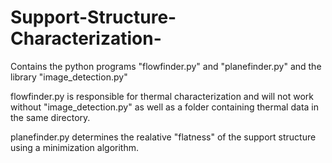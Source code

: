 # Support-Structure-Characterization-
Contains the python programs "flowfinder.py" and "planefinder.py" and the library "image_detection.py"

flowfinder.py is responsible for thermal characterization and will not work without "image_detection.py" as well as a folder containing thermal data in the same directory.

planefinder.py determines the realative "flatness" of the support structure using a minimization algorithm. 

